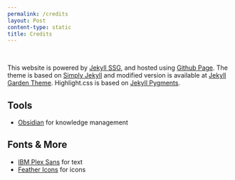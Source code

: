 ```yaml
---
permalink: /credits
layout: Post
content-type: static
title: Credits
---
```


<br>

This website is powered by [Jekyll SSG](https://jekyllrb.com/), and hosted using [Github Page](https://pages.github.com/). The theme is based on [Simply Jekyll](https://github.com/raghudotcc/simply-jekyll) and modified version is available at [Jekyll Garden Theme](https://jekyll-garden.github.io/posts/how-to). Highlight.css is based on [Jekyll Pygments](https://github.com/jwarby/jekyll-pygments-themes).

## Tools
- [Obsidian](https://obsidian.md/) for knowledge management

## Fonts & More
- [IBM Plex Sans](https://fonts.google.com/specimen/IBM+Plex+Sans) for text
- [Feather Icons](https://feathericons.com/) for icons